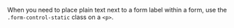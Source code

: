 When you need to place plain text next to a form label within a form, use the `.form-control-static` class on a `<p>`.